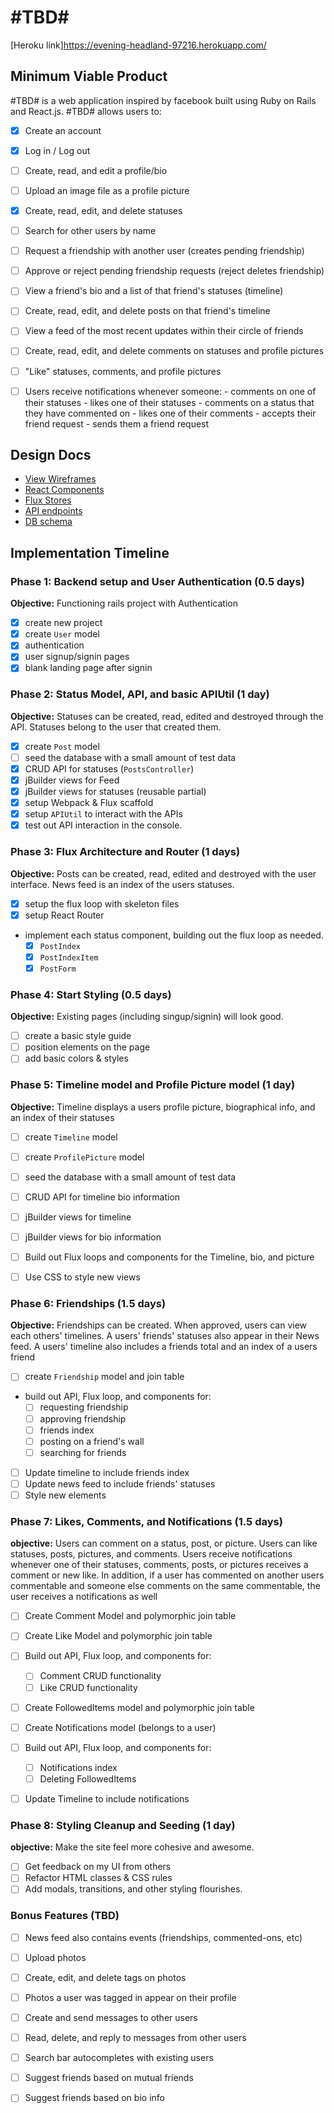 # #TBD#

[Heroku link]https://evening-headland-97216.herokuapp.com/

[heroku]: http://www.herokuapp.com

## Minimum Viable Product

#TBD# is a web application inspired by facebook built using Ruby on Rails
and React.js. #TBD# allows users to:

<!-- This is a Markdown checklist. Use it to keep track of your
progress. Put an x between the brackets for a checkmark: [x] -->

- [x] Create an account
- [x] Log in / Log out

- [ ] Create, read, and edit a profile/bio
- [ ] Upload an image file as a profile picture

- [x] Create, read, edit, and delete statuses

- [ ] Search for other users by name

- [ ] Request a friendship with another user (creates pending friendship)
- [ ] Approve or reject pending friendship requests (reject deletes friendship)
- [ ] View a friend's bio and a list of that friend's statuses (timeline)
- [ ] Create, read, edit, and delete posts on that friend's timeline

- [ ] View a feed of the most recent updates within their circle of friends

- [ ] Create, read, edit, and delete comments on statuses and profile pictures
- [ ] "Like" statuses, comments, and profile pictures

- [ ] Users receive notifications whenever someone:
      - comments on one of their statuses
      - likes one of their statuses
      - comments on a status that they have commented on
      - likes one of their comments
      - accepts their friend request
      - sends them a friend request

## Design Docs
* [View Wireframes][views]
* [React Components][components]
* [Flux Stores][stores]
* [API endpoints][api-endpoints]
* [DB schema][schema]

[views]: ./docs/views.md
[components]: ./docs/components.md
[stores]: ./docs/stores.md
[api-endpoints]: ./docs/api-endpoints.md
[schema]: ./docs/schema.md

## Implementation Timeline

### Phase 1: Backend setup and User Authentication (0.5 days)

**Objective:** Functioning rails project with Authentication

- [x] create new project
- [x] create `User` model
- [x] authentication
- [x] user signup/signin pages
- [x] blank landing page after signin

### Phase 2: Status Model, API, and basic APIUtil (1 day)

**Objective:** Statuses can be created, read, edited and destroyed through
the API.  Statuses belong to the user that created them.

- [x] create `Post` model
- [ ] seed the database with a small amount of test data
- [x] CRUD API for statuses (`PostsController`)
- [x] jBuilder views for Feed
- [x] jBuilder views for statuses (reusable partial)
- [x] setup Webpack & Flux scaffold
- [x] setup `APIUtil` to interact with the APIs
- [x] test out API interaction in the console.

### Phase 3: Flux Architecture and Router (1 days)

**Objective:** Posts can be created, read, edited and destroyed with the
user interface.  News feed is an index of the users statuses.

- [x] setup the flux loop with skeleton files
- [x] setup React Router
- implement each status component, building out the flux loop as needed.
  - [x] `PostIndex`
  - [x] `PostIndexItem`
  - [x] `PostForm`

### Phase 4: Start Styling (0.5 days)

**Objective:** Existing pages (including singup/signin) will look good.

- [ ] create a basic style guide
- [ ] position elements on the page
- [ ] add basic colors & styles

### Phase 5: Timeline model and Profile Picture model (1 day)

**Objective:** Timeline displays a users profile picture, biographical info, and
an index of their statuses

- [ ] create `Timeline` model
- [ ] create `ProfilePicture` model
- [ ] seed the database with a small amount of test data
- [ ] CRUD API for timeline bio information
- [ ] jBuilder views for timeline
- [ ] jBuilder views for bio information
- [ ] Build out Flux loops and components for the Timeline, bio, and picture

- [ ] Use CSS to style new views

### Phase 6: Friendships (1.5 days)

**Objective:** Friendships can be created.  When approved, users can view each
others' timelines.  A users' friends' statuses also appear in their News feed.
A users' timeline also includes a friends total and an index of a users friend

- [ ] create `Friendship` model and join table
- build out API, Flux loop, and components for:
  - [ ] requesting friendship
  - [ ] approving friendship
  - [ ] friends index
  - [ ] posting on a friend's wall
  - [ ] searching for friends
- [ ] Update timeline to include friends index
- [ ] Update news feed to include friends' statuses
- [ ] Style new elements

### Phase 7: Likes, Comments, and Notifications (1.5 days)

**objective:** Users can comment on a status, post, or picture.  Users can like
statuses, posts, pictures, and comments.  Users receive notifications whenever one
of their statuses, comments, posts, or pictures receives a comment or new like.
In addition, if a user has commented on another users commentable and someone else
comments on the same commentable, the user receives a notifications as well

- [ ] Create Comment Model and polymorphic join table
- [ ] Create Like Model and polymorphic join table
- [ ] Build out API, Flux loop, and components for:
  - [ ] Comment CRUD functionality
  - [ ] Like CRUD functionality

- [ ] Create FollowedItems model and polymorphic join table
- [ ] Create Notifications model (belongs to a user)
- [ ] Build out API, Flux loop, and components for:
  - [ ] Notifications index
  - [ ] Deleting FollowedItems
- [ ] Update Timeline to include notifications


### Phase 8: Styling Cleanup and Seeding (1 day)

**objective:** Make the site feel more cohesive and awesome.

- [ ] Get feedback on my UI from others
- [ ] Refactor HTML classes & CSS rules
- [ ] Add modals, transitions, and other styling flourishes.

### Bonus Features (TBD)
- [ ] News feed also contains events (friendships, commented-ons, etc)

- [ ] Upload photos
- [ ] Create, edit, and delete tags on photos
- [ ] Photos a user was tagged in appear on their profile

- [ ] Create and send messages to other users
- [ ] Read, delete, and reply to messages from other users

- [ ] Search bar autocompletes with existing users

- [ ] Suggest friends based on mutual friends
- [ ] Suggest friends based on bio info

[phase-one]: ./docs/phases/phase1.md
[phase-two]: ./docs/phases/phase2.md
[phase-three]: ./docs/phases/phase3.md
[phase-four]: ./docs/phases/phase4.md
[phase-five]: ./docs/phases/phase5.md
